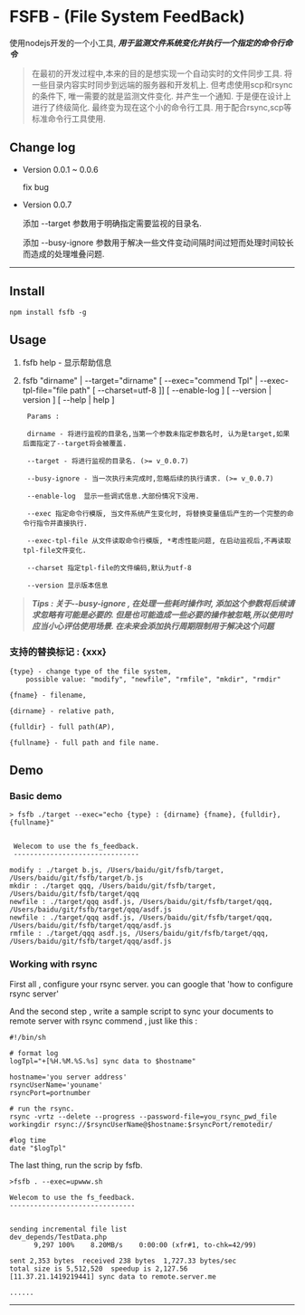 

# FSFB - (File System FeedBack)



使用nodejs开发的一个小工具, ***用于监测文件系统变化并执行一个指定的命令行命令***


> 在最初的开发过程中,本来的目的是想实现一个自动实时的文件同步工具. 将一些目录内容实时同步到远端的服务器和开发机上. 但考虑使用scp和rsync的条件下, 唯一需要的就是监测文件变化. 并产生一个通知. 于是便在设计上进行了终级简化. 最终变为现在这个小的命令行工具. 用于配合rsync,scp等标准命令行工具使用.

## Change log

* Version 0.0.1 ~ 0.0.6

  fix bug

* Version 0.0.7 
    
   添加 --target 参数用于明确指定需要监视的目录名.
   
   添加 --busy-ignore 参数用于解决一些文件变动间隔时间过短而处理时间较长而造成的处理堆叠问题.
   
   
----------


## Install
	
	npm install fsfb -g

## Usage

1. fsfb help - 显示帮助信息
	
	
2. fsfb "dirname" | --target="dirname" [ --exec="commend Tpl" | --exec-tpl-file="file path" [ --charset=utf-8 ]] [ --enable-log ] [ --version | version ] [ --help | help ]

		Params :

		dirname - 将进行监视的目录名,当第一个参数未指定参数名时, 认为是target,如果后面指定了--target将会被覆盖.
		
		--target - 将进行监视的目录名. (>= v_0.0.7)
		
		--busy-ignore - 当一次执行未完成时,忽略后续的执行请求. (>= v_0.0.7)
		
		--enable-log  显示一些调式信息.大部份情况下没用.
		
		--exec 指定命令行模版, 当文件系统产生变化时, 将替换变量值后产生的一个完整的命令行指令并直接执行.
		
		--exec-tpl-file 从文件读取命令行模版, *考虑性能问题, 在启动监视后,不再读取tpl-file文件变化.
		
		--charset 指定tpl-file的文件编码,默认为utf-8
		
		--version 显示版本信息


> ***Tips : 关于--busy-ignore , 在处理一些耗时操作时, 添加这个参数将后续请求忽略有可能是必要的. 但是也可能造成一些必要的操作被忽略,所以使用时应当小心评估使用场景. 在未来会添加执行周期限制用于解决这个问题***


### 支持的替换标记 : {xxx}

 
	{type} - change type of the file system, 
		possible value: "modify", "newfile", "rmfile", "mkdir", "rmdir" 
	
	{fname} - filename,
	
	{dirname} - relative path,
	
	{fulldir} - full path(AP),
	
	{fullname} - full path and file name.


## Demo

### Basic demo

	> fsfb ./target --exec="echo {type} : {dirname} {fname}, {fulldir}, {fullname}"
	

	 Welecom to use the fs_feedback. 
	 ------------------------------- 

	modify : ./target b.js, /Users/baidu/git/fsfb/target, /Users/baidu/git/fsfb/target/b.js
	mkdir : ./target qqq, /Users/baidu/git/fsfb/target, /Users/baidu/git/fsfb/target/qqq
	newfile : ./target/qqq asdf.js, /Users/baidu/git/fsfb/target/qqq, /Users/baidu/git/fsfb/target/qqq/asdf.js
	newfile : ./target/qqq asdf.js, /Users/baidu/git/fsfb/target/qqq, /Users/baidu/git/fsfb/target/qqq/asdf.js
	rmfile : ./target/qqq asdf.js, /Users/baidu/git/fsfb/target/qqq, /Users/baidu/git/fsfb/target/qqq/asdf.js

### Working with rsync

First all , configure your rsync server. you can google that 'how to configure rsync server'

And the second step , write a sample script to sync your documents to remote server with rsync commend , just like this : 	

	#!/bin/sh

	# format log
	logTpl="+[%H.%M.%S.%s] sync data to $hostname"
	
	hostname='you server address'
	rsyncUserName='youname'
	rsyncPort=portnumber
	
	# run the rsync. 
	rsync -vrtz --delete --progress --password-file=you_rsync_pwd_file workingdir rsync://$rsyncUserName@$hostname:$rsyncPort/remotedir/
	
	#log time
	date "$logTpl"
	
The last thing, run the scrip by fsfb. 
	
	>fsfb . --exec=upwww.sh
	
	Welecom to use the fs_feedback. 
	------------------------------- 


	sending incremental file list
	dev_depends/TestData.php
          9,297 100%    8.20MB/s    0:00:00 (xfr#1, to-chk=42/99)

	sent 2,353 bytes  received 238 bytes  1,727.33 bytes/sec
	total size is 5,512,520  speedup is 2,127.56
	[11.37.21.1419219441] sync data to remote.server.me
	
	......
	

----------------

